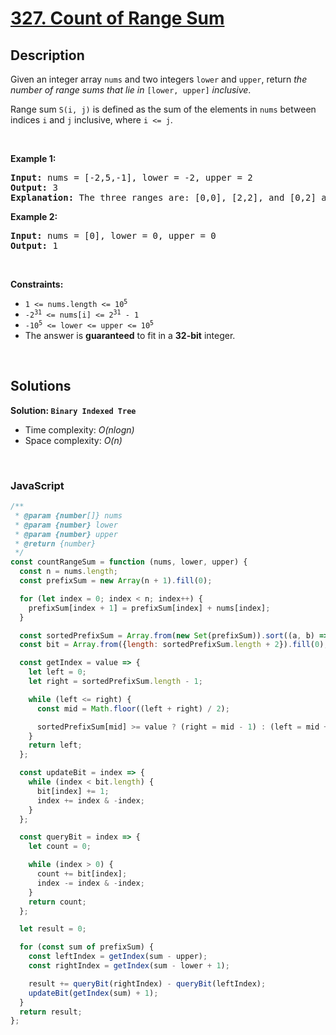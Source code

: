# [327. Count of Range Sum](https://leetcode.com/problems/count-of-range-sum)

## Description

<div class="elfjS" data-track-load="description_content"><p>Given an integer array <code>nums</code> and two integers <code>lower</code> and <code>upper</code>, return <em>the number of range sums that lie in</em> <code>[lower, upper]</code> <em>inclusive</em>.</p>

<p>Range sum <code>S(i, j)</code> is defined as the sum of the elements in <code>nums</code> between indices <code>i</code> and <code>j</code> inclusive, where <code>i &lt;= j</code>.</p>

<p>&nbsp;</p>
<p><strong class="example">Example 1:</strong></p>

<pre><strong>Input:</strong> nums = [-2,5,-1], lower = -2, upper = 2
<strong>Output:</strong> 3
<strong>Explanation:</strong> The three ranges are: [0,0], [2,2], and [0,2] and their respective sums are: -2, -1, 2.
</pre>

<p><strong class="example">Example 2:</strong></p>

<pre><strong>Input:</strong> nums = [0], lower = 0, upper = 0
<strong>Output:</strong> 1
</pre>

<p>&nbsp;</p>
<p><strong>Constraints:</strong></p>

<ul>
	<li><code>1 &lt;= nums.length &lt;= 10<sup>5</sup></code></li>
	<li><code>-2<sup>31</sup> &lt;= nums[i] &lt;= 2<sup>31</sup> - 1</code></li>
	<li><code>-10<sup>5</sup> &lt;= lower &lt;= upper &lt;= 10<sup>5</sup></code></li>
	<li>The answer is <strong>guaranteed</strong> to fit in a <strong>32-bit</strong> integer.</li>
</ul>
</div>

<p>&nbsp;</p>

## Solutions

**Solution: `Binary Indexed Tree`**

- Time complexity: <em>O(nlogn)</em>
- Space complexity: <em>O(n)</em>

<p>&nbsp;</p>

### **JavaScript**

```js
/**
 * @param {number[]} nums
 * @param {number} lower
 * @param {number} upper
 * @return {number}
 */
const countRangeSum = function (nums, lower, upper) {
  const n = nums.length;
  const prefixSum = new Array(n + 1).fill(0);

  for (let index = 0; index < n; index++) {
    prefixSum[index + 1] = prefixSum[index] + nums[index];
  }

  const sortedPrefixSum = Array.from(new Set(prefixSum)).sort((a, b) => a - b);
  const bit = Array.from({length: sortedPrefixSum.length + 2}).fill(0);

  const getIndex = value => {
    let left = 0;
    let right = sortedPrefixSum.length - 1;

    while (left <= right) {
      const mid = Math.floor((left + right) / 2);

      sortedPrefixSum[mid] >= value ? (right = mid - 1) : (left = mid + 1);
    }
    return left;
  };

  const updateBit = index => {
    while (index < bit.length) {
      bit[index] += 1;
      index += index & -index;
    }
  };

  const queryBit = index => {
    let count = 0;

    while (index > 0) {
      count += bit[index];
      index -= index & -index;
    }
    return count;
  };

  let result = 0;

  for (const sum of prefixSum) {
    const leftIndex = getIndex(sum - upper);
    const rightIndex = getIndex(sum - lower + 1);

    result += queryBit(rightIndex) - queryBit(leftIndex);
    updateBit(getIndex(sum) + 1);
  }
  return result;
};
```
